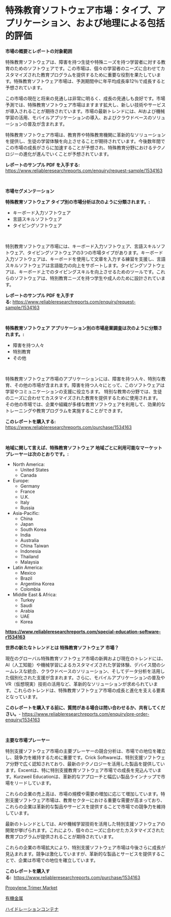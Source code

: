 <p><h1>特殊教育ソフトウェア市場：タイプ、アプリケーション、および地理による包括的評価</h1></p><p><strong>市場の概要とレポートの対象範囲</strong></p>
<p><p>特殊教育ソフトウェアは、障害を持つ生徒や特殊ニーズを持つ学習者に対する教育のためのソフトウェアです。この市場は、個々の学習者のニーズに合わせてカスタマイズされた教育プログラムを提供するために重要な役割を果たしています。特殊教育ソフトウェア市場は、予測期間中に年平均成長率12％で成長すると予想されています。</p><p>この市場の現在と将来の見通しは非常に明るく、成長の見通しも良好です。市場予測では、特殊教育ソフトウェア市場はますます拡大し、新しい技術やサービスが導入されることが期待されています。市場の最新トレンドには、AIおよび機械学習の活用、モバイルアプリケーションの導入、およびクラウドベースのソリューションの普及が含まれます。</p><p>特殊教育ソフトウェア市場は、教育界や特殊教育機関に革新的なソリューションを提供し、生徒の学習体験を向上させることが期待されています。今後数年間でこの市場の成長がさらに加速することが予想され、特殊教育分野におけるテクノロジーの進化が進んでいくことが予想されています。</p></p>
<p><strong>レポートのサンプル PDF を入手する:</strong> <a href="https://www.reliableresearchreports.com/enquiry/request-sample/1534163">https://www.reliableresearchreports.com/enquiry/request-sample/1534163</a></p>
<p>&nbsp;</p>
<p><strong>市場セグメンテーション</strong></p>
<p><strong>特殊教育ソフトウェア タイプ別の市場分析は次のように分類されます。:</strong></p>
<p><ul><li>キーボード入力ソフトウェア</li><li>言語スキルソフトウェア</li><li>タイピングソフトウェア</li></ul></p>
<p>&nbsp;</p>
<p><p>特別教育ソフトウェア市場には、キーボード入力ソフトウェア、言語スキルソフトウェア、タイピングソフトウェアの3つの市場タイプがあります。キーボード入力ソフトウェアは、キーボードを使用して文章を入力する練習を支援し、言語スキルソフトウェアは言語能力の向上をサポートします。タイピングソフトウェアは、キーボード上でのタイピングスキルを向上させるためのツールです。これらのソフトウェアは、特別教育ニーズを持つ学生や成人のために設計されています。</p></p>
<p><strong>レポートのサンプル PDF を入手する:</strong>&nbsp;<a href="https://www.reliableresearchreports.com/enquiry/request-sample/1534163">https://www.reliableresearchreports.com/enquiry/request-sample/1534163</a></p>
<p>&nbsp;</p>
<p><strong> 特殊教育ソフトウェア アプリケーション別の市場産業調査は次のように分類されます。:</strong></p>
<p><ul><li>障害を持つ人々</li><li>特別教育</li><li>その他</li></ul></p>
<p>&nbsp;</p>
<p><p>特殊教育ソフトウェア市場のアプリケーションには、障害を持つ人々、特別な教育、その他の市場が含まれます。障害を持つ人々にとって、このソフトウェアは学習やコミュニケーションの支援に役立ちます。 特別な教育の分野では、生徒のニーズに合わせてカスタマイズされた教育を提供するために使用されます。 その他の市場では、企業や組織が多様な教育ソフトウェアを利用して、効果的なトレーニングや教育プログラムを実施することができます。</p></p>
<p><strong>このレポートを購入する:</strong>&nbsp; <a href="https://www.reliableresearchreports.com/purchase/1534163">https://www.reliableresearchreports.com/purchase/1534163</a></p>
<p>&nbsp;</p>
<p><strong>地域に関して言えば、特殊教育ソフトウェア 地域ごとに利用可能なマーケットプレーヤーは次のとおりです。:</strong></p>
<p><ul>
    <li>
        North America:
        <ul>
            <li>United States</li>
            <li>Canada</li>
        </ul>
    </li>
    <li>
        Europe:
        <ul>
            <li>Germany</li>
            <li>France</li>
            <li>U.K.</li>
            <li>Italy</li>
            <li>Russia</li>
        </ul>
    </li>
    <li>
        Asia-Pacific:
        <ul>
            <li>China</li>
            <li>Japan</li>
            <li>South Korea</li>
            <li>India</li>
            <li>Australia</li>
            <li>China Taiwan</li>
            <li>Indonesia</li>
            <li>Thailand</li>
            <li>Malaysia</li>
        </ul>
    </li>
    <li>
        Latin America:
        <ul>
            <li>Mexico</li>
            <li>Brazil</li>
            <li>Argentina Korea</li>
            <li>Colombia</li>
        </ul>
    </li>
    <li>
        Middle East & Africa:
        <ul>
            <li>Turkey</li>
            <li>Saudi</li>
            <li>Arabia</li>
            <li>UAE</li>
            <li>Korea</li>
        </ul>
    </li>
    </ul></p>
<p><strong><a href="https://www.reliableresearchreports.com/special-education-software-r1534163">https://www.reliableresearchreports.com/special-education-software-r1534163</a></strong>&nbsp;</p>
<p><strong>世界の新たなトレンドとは 特殊教育ソフトウェア 市場？</strong></p>
<p><p>現在のグローバル特殊教育ソフトウェア市場の新興および現在のトレンドには、AI（人工知能）や機械学習によるカスタマイズされた学習体験、デバイス間のシームレスな統合、クラウドベースのソリューション、そしてデータ分析を活用した個別化された支援が含まれます。さらに、モバイルアプリケーションの普及やVR（仮想現実）技術の活用など、革新的なソリューションが求められています。これらのトレンドは、特殊教育ソフトウェア市場の成長と進化を支える要素となっています。</p></p>
<p><strong>このレポートを購入する前に、質問がある場合は問い合わせるか、共有してください。</strong>- <a href="https://www.reliableresearchreports.com/enquiry/pre-order-enquiry/1534163">https://www.reliableresearchreports.com/enquiry/pre-order-enquiry/1534163</a></p>
<p>&nbsp;</p>
<p><strong>主要な市場プレーヤー</strong></p>
<p><p>特別支援ソフトウェア市場の主要プレーヤーの競合分析は、市場での地位を確立し、競争力を維持するために重要です。Crick Softwareは、特別支援ソフトウェア分野で広く認知されており、最新のテクノロジーを活用した製品を提供しています。Excentは、特に特別支援教育ソフトウェア市場での成長を見込んでいます。Kurzweil Educationは、革新的なアプローチと幅広い製品ラインナップで市場をリードしています。</p><p>これらの企業の売上高は、市場の規模や需要の増加に応じて増加しています。特別支援ソフトウェア市場は、教育セクターにおける重要な需要が高まっており、これらの企業は革新的な製品やサービスを提供することで市場での競争力を維持しています。</p><p>最新のトレンドとしては、AIや機械学習技術を活用した特別支援ソフトウェアの開発が挙げられます。これにより、個々のニーズに合わせたカスタマイズされた教育プログラムが提供されることが期待されています。</p><p>これらの企業の市場拡大により、特別支援ソフトウェア市場は今後さらに成長が見込まれます。競争は激化していますが、革新的な製品とサービスを提供することで、企業は市場での地位を確立しています。</p></p>
<p><strong>このレポートを購入する:</strong>&nbsp;&nbsp;<a href="https://www.reliableresearchreports.com/purchase/1534163">https://www.reliableresearchreports.com/purchase/1534163</a></p>
<p><p><a href="https://gentle-editor-9db.notion.site/Propylene-Trimer-Market-Size-Market-Share-and-Global-Market-Analysis-Report-2024-2031-8f7fc2756b354b7ebe49beb10eca8a5e">Propylene Trimer Market</a></p><p><a href="https://medium.com/@hugofirst21/%E6%9C%89%E6%A9%9F%E9%87%91%E5%B1%9E%E5%B8%82%E5%A0%B4%E3%83%AC%E3%83%9D%E3%83%BC%E3%83%88%E3%81%AF-%E3%81%93%E3%81%AE%E5%B8%82%E5%A0%B4%E3%81%AE%E6%9C%80%E6%96%B0%E3%81%AE%E3%83%88%E3%83%AC%E3%83%B3%E3%83%89%E3%81%A8%E6%88%90%E9%95%B7%E6%A9%9F%E4%BC%9A%E3%82%92%E6%98%8E%E3%82%89%E3%81%8B%E3%81%AB%E3%81%97%E3%81%A6%E3%81%84%E3%81%BE%E3%81%99-8e15fca23aef">有機金属</a></p><p><a href="https://medium.com/@kelscdowell78456/%E4%BF%9D%E6%B9%BF%E5%AE%B9%E5%99%A8%E5%B8%82%E5%A0%B4%E3%81%AE%E3%82%B5%E3%82%A4%E3%82%BA-cagr-%E3%83%88%E3%83%AC%E3%83%B3%E3%83%892024%E5%B9%B4-2030%E5%B9%B4-40fe9e184689">ハイドレーションコンテナ</a></p></p>